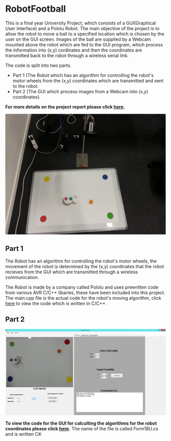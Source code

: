 # RobotFootball


This is a final year University Project, which consists of a GUI(Graphical User Interface) and a Pololu Robot. The main objective of the project is to allow the robot to move a ball to a specified location which is chosen by the user on the GUI screen. Images of the ball are supplied by a Webcam mounted above the robot which are fed to the GUI program, which process the information into (x,y) cordinates and then the coordinates are transmitted back to the robot through a wireless serial link.   

The code is split into two parts. 

- Part 1 (The Robot which has an algorithm for controlling the robot's motor wheels from the (x,y) coordinates which are transmitted and sent to the robot.
- Part 2 (The GUI which process images from a Webcam into (x,y) coordinates).

**For more details on the project report please click [here](/Full_Final_Year_Report.pdf).**

![ImageText](/Images/project_stuff.jpg?raw=true "Complete robot setup") 

## Part 1 

The Robot has an algorithm for controlling the robot's motor wheels, the movement of the robot is determined by the (x,y) coordinates that the robot recieves from the GUI which are transmitted through a wireless communication. 

The Robot is made by a company called Pololu and uses prewritten code from various AVR C/C++ libaries, these have been included into this project.  The main.cpp file is the actual code for the robot's moving algorithm, click [here](/RobotCode/main.cpp) to view the code which is written in C/C++.

## Part 2

![ImageText](/Images/GUI1.png?raw=true "The GUI for the project")

**To view the code for the GUI for calculting the algorithms for the robot coordinates please click [here](/GUI/Form1BU.cs).** The name of the file is called Form1BU.cs and is written C#. 


